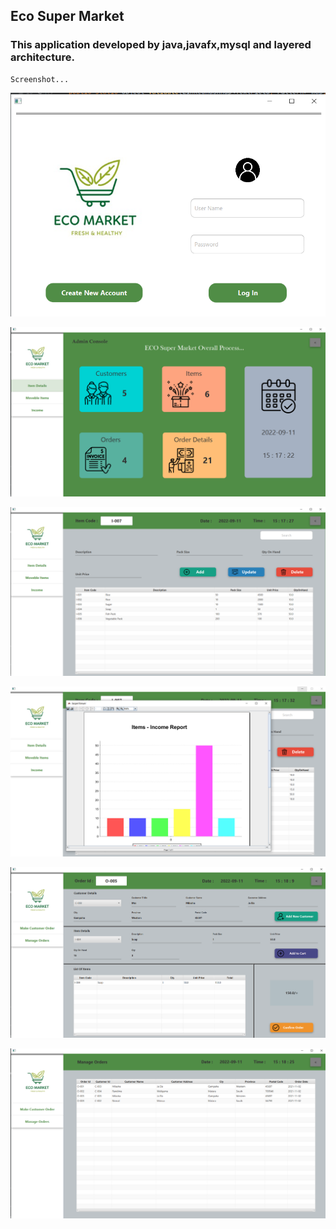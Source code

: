## Eco Super Market

### This application developed by java,javafx,mysql and layered architecture.
    
    Screenshot...
    
![image of ss](src/View/assets/images/Screenshot%20(397).png)

![image of ss](src/View/assets/images/Screenshot%20(440).png)

![image of ss](src/View/assets/images/Screenshot%20(441).png)

![image of ss](src/View/assets/images/Screenshot%20(442).png)

![image of ss](src/View/assets/images/Screenshot%20(443).png)

![image of ss](src/View/assets/images/Screenshot%20(444).png)